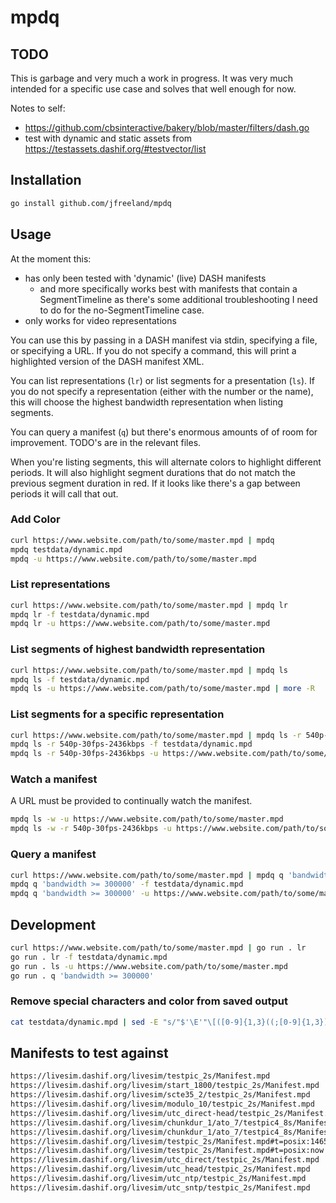 # mpdq

## TODO

This is garbage and very much a work in progress. It was very much intended for a specific use case and solves that well enough for now.

Notes to self:

- https://github.com/cbsinteractive/bakery/blob/master/filters/dash.go
- test with dynamic and static assets from https://testassets.dashif.org/#testvector/list

## Installation

```sh
go install github.com/jfreeland/mpdq
```

## Usage

At the moment this:

- has only been tested with 'dynamic' (live) DASH manifests
  - and more specifically works best with manifests that contain a SegmentTimeline as there's some additional troubleshooting I need to do for the no-SegmentTimeline case.
- only works for video representations

You can use this by passing in a DASH manifest via stdin, specifying a file, or specifying a URL. If you do not specify a command, this will print a highlighted version of the DASH manifest XML.

You can list representations (`lr`) or list segments for a presentation (`ls`). If you do not specify a representation (either with the number or the name), this will choose the highest bandwidth representation when listing segments.

You can query a manifest (`q`) but there's enormous amounts of of room for improvement. TODO's are in the relevant files.

When you're listing segments, this will alternate colors to highlight different periods. It will also highlight segment durations that do not match the previous segment duration in red. If it looks like there's a gap between periods it will call that out.

### Add Color

```sh
curl https://www.website.com/path/to/some/master.mpd | mpdq
mpdq testdata/dynamic.mpd
mpdq -u https://www.website.com/path/to/some/master.mpd
```

### List representations

```sh
curl https://www.website.com/path/to/some/master.mpd | mpdq lr
mpdq lr -f testdata/dynamic.mpd
mpdq lr -u https://www.website.com/path/to/some/master.mpd
```

### List segments of highest bandwidth representation

```sh
curl https://www.website.com/path/to/some/master.mpd | mpdq ls
mpdq ls -f testdata/dynamic.mpd
mpdq ls -u https://www.website.com/path/to/some/master.mpd | more -R
```

### List segments for a specific representation

```sh
curl https://www.website.com/path/to/some/master.mpd | mpdq ls -r 540p-30fps-2436kbps
mpdq ls -r 540p-30fps-2436kbps -f testdata/dynamic.mpd
mpdq ls -r 540p-30fps-2436kbps -u https://www.website.com/path/to/some/master.mpd | more -R
```

### Watch a manifest

A URL must be provided to continually watch the manifest.

```sh
mpdq ls -w -u https://www.website.com/path/to/some/master.mpd
mpdq ls -w -r 540p-30fps-2436kbps -u https://www.website.com/path/to/some/master.mpd
```

### Query a manifest

```sh
curl https://www.website.com/path/to/some/master.mpd | mpdq q 'bandwidth >= 300000'
mpdq q 'bandwidth >= 300000' -f testdata/dynamic.mpd
mpdq q 'bandwidth >= 300000' -u https://www.website.com/path/to/some/master.mpd
```

## Development

```sh
curl https://www.website.com/path/to/some/master.mpd | go run . lr
go run . lr -f testdata/dynamic.mpd
go run . ls -u https://www.website.com/path/to/some/master.mpd
go run . q 'bandwidth >= 300000'
```

### Remove special characters and color from saved output

```sh
cat testdata/dynamic.mpd | sed -E "s/"$'\E'"\[([0-9]{1,3}((;[0-9]{1,3})*)?)?[m|K]//g" > d.mpd
```

## Manifests to test against

```sh
https://livesim.dashif.org/livesim/testpic_2s/Manifest.mpd
https://livesim.dashif.org/livesim/start_1800/testpic_2s/Manifest.mpd
https://livesim.dashif.org/livesim/scte35_2/testpic_2s/Manifest.mpd
https://livesim.dashif.org/livesim/modulo_10/testpic_2s/Manifest.mpd
https://livesim.dashif.org/livesim/utc_direct-head/testpic_2s/Manifest.mpd (way off)
https://livesim.dashif.org/livesim/chunkdur_1/ato_7/testpic4_8s/Manifest300.mpd (not even close)
https://livesim.dashif.org/livesim/chunkdur_1/ato_7/testpic4_8s/Manifest.mpd (not even close)
https://livesim.dashif.org/livesim/testpic_2s/Manifest.mpd#t=posix:1465406946
https://livesim.dashif.org/livesim/testpic_2s/Manifest.mpd#t=posix:now
https://livesim.dashif.org/livesim/utc_direct/testpic_2s/Manifest.mpd
https://livesim.dashif.org/livesim/utc_head/testpic_2s/Manifest.mpd
https://livesim.dashif.org/livesim/utc_ntp/testpic_2s/Manifest.mpd
https://livesim.dashif.org/livesim/utc_sntp/testpic_2s/Manifest.mpd
```
